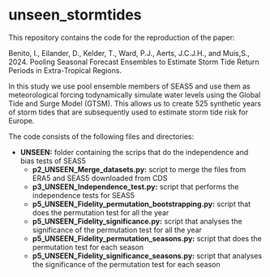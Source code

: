# unseen_stormtides
This repository contains the code for the reproduction of the paper:

Benito, I., Eilander, D., Kelder, T., Ward, P.J.,  Aerts, J.C.J.H., and Muis,S., 2024. Pooling Seasonal Forecast Ensembles to Estimate Storm Tide Return Periods in Extra-Tropical Regions.

In this study we use pool ensemble members of SEAS5 and use them as meteorological forcing todynamically simulate water levels using the Global Tide and Surge Model (GTSM). This allows us to create 525 synthetic years of storm tides that are subsequently used to estimate storm tide risk for Europe. 

The code consists of the following files and directories:
* **UNSEEN:** folder containing the scrips that do the independence and bias tests of SEAS5
   * **p2_UNSEEN_Merge_datasets.py:** script to merge the files from ERA5 and SEAS5 downloaded from CDS
   * **p3_UNSEEN_Independence_test.py:** script that performs the independence tests for SEAS5
   * **p5_UNSEEN_Fidelity_permutation_bootstrapping.py:** script that does the permutation test for all the year
   * **p5_UNSEEN_Fidelity_significance.py:** script that analyses the significance of the permutation test for all the year
   * **p5_UNSEEN_Fidelity_permutation_seasons.py:** script that does the permutation test for each season
   * **p5_UNSEEN_Fidelity_significance_seasons.py:** script that analyses the significance of the permutation test for each season
